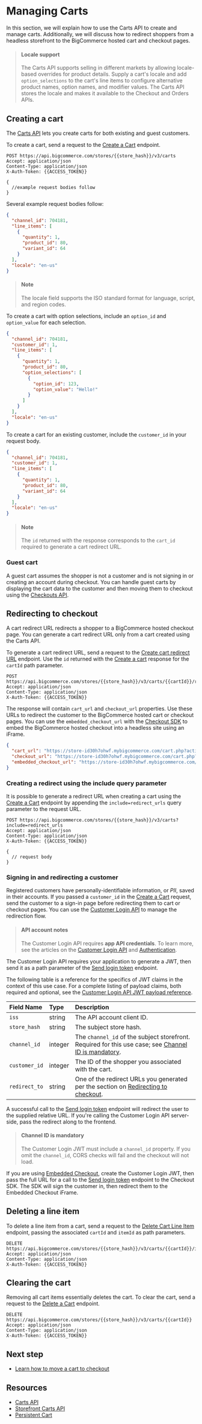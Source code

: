 # Managing Carts



In this section, we will explain how to use the Carts API to create and manage carts. Additionally, we will discuss how to redirect shoppers from a headless storefront to the BigCommerce hosted cart and checkout pages.

<!-- theme: info -->
> #### Locale support
> The Carts API supports selling in different markets by allowing locale-based overrides for product details. Supply a cart's locale and add `option_selections` to the cart's line items to configure alternative product names, option names, and modifier values. The Carts API stores the locale and makes it available to the Checkout and Orders APIs. 

## Creating a cart

The [Carts API](/api-reference/store-management/carts) lets you create carts for both existing and guest customers. 

To create a cart, send a request to the [Create a Cart](/api-reference/store-management/carts/cart/createacart) endpoint.

```http title="Create a cart"
POST https://api.bigcommerce.com/stores/{{store_hash}}/v3/carts
Accept: application/json
Content-Type: application/json
X-Auth-Token: {{ACCESS_TOKEN}}

{
  //example request bodies follow
}

```

Several example request bodies follow:

```json title="Example request body: Create a cart" lineNumbers
{
  "channel_id": 704181,
  "line_items": [
    {
      "quantity": 1,
      "product_id": 80,
      "variant_id": 64
    }
  ],
  "locale": "en-us"
}
```
<!-- theme: info -->
> #### Note
> The locale field supports the ISO standard format for language, script, and region codes. 


To create a cart with option selections, include an `option_id` and `option_value` for each selection. 

```json title="Example request body: option selections" lineNumbers
{
  "channel_id": 704181,
  "customer_id": 1,
  "line_items": [
    {
      "quantity": 1,
      "product_id": 80,
      "option_selections": [
        {
          "option_id": 123,
          "option_value": "Hello!"
        }
      ]
    }
  ],
  "locale": "en-us"
}
```

To create a cart for an existing customer, include the `customer_id` in your request body.

```json title="Example request body: existing customer" lineNumbers
{
  "channel_id": 704181,
  "customer_id": 1,
  "line_items": [
    {
      "quantity": 1,
      "product_id": 80,
      "variant_id": 64
    }
  ],
  "locale": "en-us"
}
```

<!-- theme: info -->
> #### Note
> The `id` returned with the response corresponds to the `cart_id` required to generate a cart redirect URL.


### Guest cart

A guest cart assumes the shopper is not a customer and is not signing in or creating an account during checkout. You can handle guest carts by displaying the cart data to the customer and then moving them to checkout using the [Checkouts API](/api-reference/store-management/checkouts).

## Redirecting to checkout

A cart redirect URL redirects a shopper to a BigCommerce hosted checkout page. You can generate a cart redirect URL only from a cart created using the Carts API.

To generate a cart redirect URL, send a request to the [Create cart redirect URL](/api-reference/store-management/carts/cart-redirect-urls/createcartredirecturl) endpoint. Use the `id` returned with the [Create a cart](/api-reference/store-management/carts/cart/createacart) response for the `cartId` path parameter.

```http title="Create cart redirect URL"
POST https://api.bigcommerce.com/stores/{{store_hash}}/v3/carts/{{cartId}}/redirect_urls
Accept: application/json
Content-Type: application/json
X-Auth-Token: {{ACCESS_TOKEN}}
```

The response will contain `cart_url` and `checkout_url` properties. Use these URLs to redirect the customer to the BigCommerce hosted cart or checkout pages. You can use the `embedded_checkout_url` with the [Checkout SDK](/stencil-docs/customizing-checkout/checkout-sdk) to embed the BigCommerce hosted checkout into a headless site using an iFrame.

```json title="Example response: Create cart redirect URL" lineNumbers
{
  "cart_url": "https://store-id30h7ohwf.mybigcommerce.com/cart.php?action=load&id=bc218c65-7a32-4ab7-8082-68730c074d02&token=aa958e2b7922035bf3339215d95d145ebd9193deb36ae847caa780aa2e003e4b",
  "checkout_url": "https://store-id30h7ohwf.mybigcommerce.com/cart.php?action=loadInCheckout&id=bc218c65-7a32-4ab7-8082-68730c074d02&token=aa958e2b7922035bf3339215d95d145ebd9193deb36ae847caa780aa2e003e4b",
  "embedded_checkout_url": "https://store-id30h7ohwf.mybigcommerce.com/cart.php?embedded=1&action=loadInCheckout&id=bc218c65-7a32-4ab7-8082-68730c074d02&token=aa958e2b7922035bf3339215d95d145ebd9193deb36ae847caa780aa2e003e4b"
}
```

### Creating a redirect using the include query parameter

It is possible to generate a redirect URL when creating a cart using the [Create a Cart](/api-reference/store-management/carts/cart/createacart) endpoint by appending the `include=redirect_urls` query parameter to the request URL.

```http title="Create a cart"
POST https://api.bigcommerce.com/stores/{{store_hash}}/v3/carts?include=redirect_urls
Accept: application/json
Content-Type: application/json
X-Auth-Token: {{ACCESS_TOKEN}}

{
  // request body
}

```

### Signing in and redirecting a customer

Registered customers have personally-identifiable information, or _PII_, saved in their accounts. If you passed a `customer_id` in the [Create a Cart](/api-reference/store-management/carts/cart/createacart) request, send the customer to a sign-in page before redirecting them to cart or checkout pages. You can use the [Customer Login API](/api-docs/storefront/customer-login-api) to manage the redirection flow.

<!-- theme: info -->
> #### API account notes
> The Customer Login API requires **app API credentials**. To learn more, see the articles on the [Customer Login API](/api-docs/storefront/customer-login-api#api-account-notes) and [Authentication](/api-docs/getting-started/authentication#user-generated-jwts).

The Customer Login API requires your application to generate a JWT, then send it as a path parameter of the [Send login token](/api-reference/storefront/customer-login/login-token/get-login-token) endpoint.

The following table is a reference for the specifics of JWT claims in the context of this use case. For a complete listing of payload claims, both required and optional, see the [Customer Login API JWT payload reference](/api-docs/storefront/customer-login-api#customer-login-jwt-payload-reference).

| Field Name | Type | Description |
|:-----------|:-----|:------------|
| `iss` | string | The API account client ID.|
| `store_hash` | string | The subject store hash.|
| `channel_id` | integer | The `channel_id` of the subject storefront. Required for this use case; see [Channel ID is mandatory](#channel-id-is-mandatory). |
| `customer_id` | integer | The ID of the shopper you associated with the cart.|
| `redirect_to` | string | One of the redirect URLs you generated per the section on [Redirecting to checkout](#redirecting-to-checkout). |

A successful call to the [Send login token](/api-reference/storefront/customer-login/login-token/get-login-token) endpoint will redirect the user to the supplied relative URL. If you're calling the Customer Login API server-side, pass the redirect along to the frontend.

<!-- theme: info -->
> #### Channel ID is mandatory
> The Customer Login JWT must include a `channel_id` property. If you omit the `channel_id`, CORS checks will fail and the checkout will not load.

If you are using [Embedded Checkout](/api-docs/storefronts/embedded-checkout/embedded-checkout-overview), create the Customer Login JWT, then pass the full URL for a call to the [Send login token](/api-reference/storefront/customer-login/login-token/get-login-token) endpoint to the Checkout SDK. The SDK will sign the customer in, then redirect them to the Embedded Checkout iFrame.

## Deleting a line item

To delete a line item from a cart, send a request to the [Delete Cart Line Item](/api-reference/store-management/carts/cart-items/deletecartlineitem) endpoint, passing the associated `cartId` and `itemId` as path parameters.

```http title="Delete a line item"
DELETE https://api.bigcommerce.com/stores/{{store_hash}}/v3/carts/{{cartId}}/items/{{itemId}}
Accept: application/json
Content-Type: application/json
X-Auth-Token: {{ACCESS_TOKEN}}
```

## Clearing the cart

Removing all cart items essentially deletes the cart. To clear the cart, send a request to the [Delete a Cart](/api-reference/store-management/carts/cart/deleteacart) endpoint.

```http title="Delete a cart"
DELETE https://api.bigcommerce.com/stores/{{store_hash}}/v3/carts/{{cartId}}
Accept: application/json
Content-Type: application/json
X-Auth-Token: {{ACCESS_TOKEN}}
```

## Next step

- [Learn how to move a cart to checkout](/api-docs/storefronts/guide/checkout)

## Resources

- [Carts API](/api-reference/store-management/carts)
- [Storefront Carts API](/api-reference/storefront/carts)
- [Persistent Cart](https://support.bigcommerce.com/s/article/Persistent-Cart)
